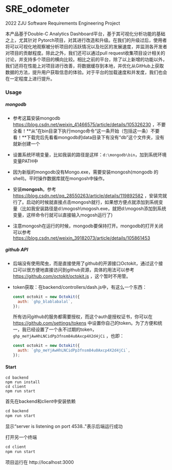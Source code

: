 # SRE_odometer
2022 ZJU Software Requirements Engineering Project<br>

本产品基于Double-C Analytics Dashboard平台，基于其可视化分析功能的基础之上，尤其针对 Pytorch项目，对其进行改造和升级。在我们的升级过后，使用者将可以可视化地观察被分析项目的活跃情况以及社区的发展速度，并监测各开发者对项目的贡献程度。除此之外，我们还可以通过pull request收集项目设计相关的讨论，并支持多个项目的横向比较。相比之前的平台，除了以上新增的功能以外，我们还将在性能上对项目进行改善，将数据缓存到本地，并优化从GitHub上获取数据的方法，提升用户获取信息的体验。对于平台的加载速度和并发度，我们也会在⼀定程度上进行提升。

### Usage

##### mongodb

* 参考这篇安装mongodb https://blog.csdn.net/weixin_41466575/article/details/105326230 ，不要全看！**从”在bin目录下执行mongo命令“这一条开始（包括这一条）不要看！**下载完后先看看mongodb的data目录下有没有“db”这个文件夹，没有就新创建一个
* 设置系统环境变量，比如我装的路径是这样：`d:\mongodb\bin`，加到系统环境变量PATH中

* 因为新版的mongodb没有Mongo.exe，需要安装mongosh(mongodb 的shell)。平时操作数据库就在mongosh中操作。
* 安装**mongosh**。参考 https://blog.csdn.net/qq_28550263/article/details/119892582 ，安装完就行了。启动的时候就直接点击mongosh就行，如果想方便点就添加到系统变量（比如我安装路径是d:\mogosh\mogosh.exe，就把d:\mogosh添加到系统变量，这样命令行就可以直接输入mogosh运行了)
* 注意mongosh在运行的时候，mongodb要保持打开。mongodb的打开关闭可以参考 https://blog.csdn.net/weixin_39182073/article/details/105861453 

##### github API

* 后端没有使用爬虫，而是直接使用了github的开源接口Octokit，通过这个接口可以很方便地直接访问到github资源，具体的用法可以参考 https://github.com/octokit/octokit.js ，这个暂时不用管。

* token获取：在backend/controllers/dash.js中，有这么一个东西：

  ```js
  const octokit = new Octokit({
    auth: `ghp_blablabalal`,
  });
  ```

  所有访问github的服务都需要授权，而这个auth是授权证书，你可以在 https://github.com/settings/tokens 中设置你自己的token。为了方便和统一，我已经设置了一个永不过期的token，`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` ，也即：

  ```js
  const octokit = new Octokit({
    auth: `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`,
  });
  ```


#### Start

```
cd backend
npm run install
cd client
npm run start
```

首先在backend和client中安装依赖

```js
cd backend
npm run start
```

显示“server is listening on port 4538.."表示后端运行成功

打开另一个终端

```js
cd client
npm run start
```

项目运行在 http://localhost:3000
